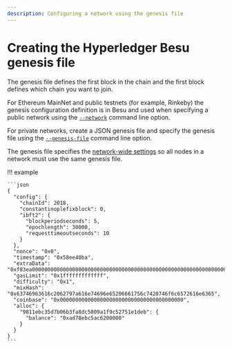 ```yaml
---
description: Configuring a network using the genesis file
---
```


# Creating the Hyperledger Besu genesis file

The genesis file defines the first block in the chain and the first block defines which chain you
want to join.

For Ethereum MainNet and public testnets (for example, Rinkeby) the genesis configuration
definition is in Besu and used when specifying a public network using the
[`--network`](../../Reference/CLI/CLI-Syntax.md#network) command line option.

For private networks, create a JSON genesis file and specify the genesis file using the
[`--genesis-file`](../../Reference/CLI/CLI-Syntax.md#genesis-file) command line option.

The genesis file specifies the [network-wide settings](../../Reference/Config-Items.md) so all
nodes in a network must use the same genesis file.

!!! example

    ```json
    {
      "config": {
        "chainId": 2018,
        "constantinoplefixblock": 0,
        "ibft2": {
          "blockperiodseconds": 5,
          "epochlength": 30000,
          "requesttimeoutseconds": 10
        }
      },
      "nonce": "0x0",
      "timestamp": "0x58ee40ba",
      "extraData": "0xf83ea00000000000000000000000000000000000000000000000000000000000000000d5949811ebc35d7b06b3fa8dc5809a1f9c52751e1deb808400000000c0",
      "gasLimit": "0x1fffffffffffff",
      "difficulty": "0x1",
      "mixHash": "0x63746963616c2062797a616e74696e65206661756c7420746f6c6572616e6365",
      "coinbase": "0x0000000000000000000000000000000000000000",
      "alloc": {
        "9811ebc35d7b06b3fa8dc5809a1f9c52751e1deb": {
          "balance": "0xad78ebc5ac6200000"
        }
      }
    }
    ```
